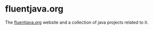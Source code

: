 # fluentjava.org
The [fluentjava.org](http://fluentjava.org) website and a collection of java projects related to it.
